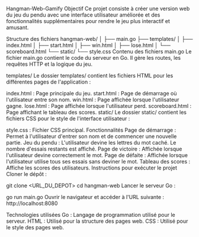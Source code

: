 Hangman-Web-Gamify
Objectif
Ce projet consiste à créer une version web du jeu du pendu avec une interface utilisateur améliorée et des fonctionnalités supplémentaires pour rendre le jeu plus interactif et amusant.

Structure des fichiers
hangman-web/
│
├── main.go
├── templates/
│   ├── index.html
│   ├── start.html
│   ├── win.html
│   ├── lose.html
│   └── scoreboard.html
└── static/
    └── style.css
Contenu des fichiers
main.go
Le fichier main.go contient le code du serveur en Go. Il gère les routes, les requêtes HTTP et la logique du jeu.

templates/
Le dossier templates/ contient les fichiers HTML pour les différentes pages de l'application :

index.html : Page principale du jeu.
start.html : Page de démarrage où l'utilisateur entre son nom.
win.html : Page affichée lorsque l'utilisateur gagne.
lose.html : Page affichée lorsque l'utilisateur perd.
scoreboard.html : Page affichant le tableau des scores.
static/
Le dossier static/ contient les fichiers CSS pour le style de l'interface utilisateur :

style.css : Fichier CSS principal.
Fonctionnalités
Page de démarrage : Permet à l'utilisateur d'entrer son nom et de commencer une nouvelle partie.
Jeu du pendu : L'utilisateur devine les lettres du mot caché. Le nombre d'essais restants est affiché.
Page de victoire : Affichée lorsque l'utilisateur devine correctement le mot.
Page de défaite : Affichée lorsque l'utilisateur utilise tous ses essais sans deviner le mot.
Tableau des scores : Affiche les scores des utilisateurs.
Instructions pour exécuter le projet
Cloner le dépôt :

git clone <URL_DU_DEPOT>
cd hangman-web
Lancer le serveur Go :

go run main.go
Ouvrir le navigateur et accéder à l'URL suivante : http://localhost:8080

Technologies utilisées
Go : Langage de programmation utilisé pour le serveur.
HTML : Utilisé pour la structure des pages web.
CSS : Utilisé pour le style des pages web.
